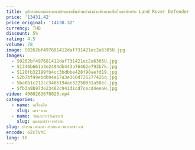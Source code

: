 ```yaml
---
title: อุปกรณ์ตกแต่งรถยนต์อัพเกรดชิ้นส่วนตัวถังด้านข้างแบบยืดไสลด์สําหรับ Land Rover Defender
price: '13431.42'
price_original: '14138.32'
currency: THB
discount: 5%
rating: 4.5
volume: 78
image: S0262bf497681412daf731421ec2a6305U.jpg
images:
  - S0262bf497681412daf731421ec2a6305U.jpg
  - S1340b661a4e2494db443a76462e793b7k.jpg
  - S120fb32199fb4cc3bdbbe428f98aefd19.jpg
  - S2b7bf49ebdb94a17a3e360d725277426q.jpg
  - Sba6b1c212cc3465194ae32250831a50ec.jpg
  - Sfb3a9b97de23462c941d1cd7cecd4eeaH.jpg
video: 4000263678020.mp4
categories:
  - name: เครื่องมือ
    slug: เคร-องม
  - name: วัดและการวิเคราะห์
    slug: ดและการว-เคราะห
slug: ปกรณ-ตกแต-งรถยนต-พเกรดช-นส
encode: o2c7vhC
lang: th
---
```

  